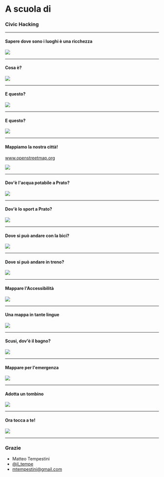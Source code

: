 # A scuola di

### Civic Hacking

---

#### Sapere dove sono i luoghi è una ricchezza

![](assets/image/pexels-photo-707195.jpeg)

---

#### Cosa è?

![](assets/image/1.jpg)

---

#### E questo?

![](assets/image/2.jpg)

---

#### E questo?

![](assets/image/dati.jpg)

---

#### Mappiamo la nostra città!

www.openstreetmap.org

![](assets/image/3.jpg)

---

#### Dov'è l'acqua potabile a Prato?

![](assets/image/acqua.jpg)

---

#### Dov'è lo sport a Prato?

![](assets/image/sport.jpg)

---

#### Dove si può andare con la bici?

![](assets/image/pisteciclabili.jpg)

---

#### Dove si può andare in treno?

![](assets/image/ferrovie.jpg)

---

#### Mappare l'Accessibilità

![](assets/image/accessibilità.png)

---

#### Una mappa in tante lingue

![](assets/image/mapparepratoincinese.jpg)

---

#### Scusi, dov'è il bagno?

![](assets/image/bagnipubblici.jpg)

---

#### Mappare per l'emergenza

![](assets/image/nepal.jpg)

---
#### Adotta un tombino

![](assets/image/adottauntombino.jpg)

---

#### Ora tocca a te!

![](assets/image/toccaate.jpg)

---

### Grazie
- Matteo Tempestini
- [@il_tempe](https://www.twitter.com/il_tempe)
- [mtempestini@gmail.com](mailto:mtempestini@gmail.com)